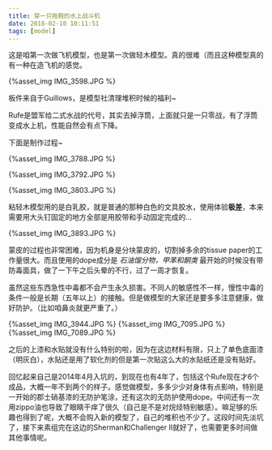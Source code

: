 ```yaml
---
title: 穿一只拖鞋的水上战斗机
date: 2018-02-10 10:11:51
tags: [model]
---
```


这是咱第一次做飞机模型，也是第一次做轻木模型。真的很难（而且这种模型真的有一种在造飞机的感觉。

{%asset_img IMG_3598.JPG %}

板件来自于Guillows，是模型社清理堆积时候的福利~

Rufe是盟军给二式水战的代号，其实去掉浮筒，上面就只是一只零战，有了浮筒变成水上机，性能自然会有点下降。
<!-- more -->
下面是制作过程~

{%asset_img IMG_3788.JPG %}

{%asset_img IMG_3792.JPG %}

{%asset_img IMG_3803.JPG %}

粘轻木模型用的是白乳胶，就是普通的那种白色的文具胶水，使用体验**极差**，本来需要用大头钉固定的地方全部是用胶带和手动固定完成的...

{%asset_img IMG_3893.JPG %}

蒙皮的过程也非常困难，因为机身是分块蒙皮的，切割掉多余的tissue paper的工作量很大。而且使用的dope成分是 *石油馏分物，甲苯和酮类* 最开始的时候没有带防毒面具，做了一下午之后头晕的不行，过了一周才恢复。

虽然这些东西急性中毒都不会产生永久损害。不同人的敏感性不一样，慢性中毒的条件一般是长期（五年以上）的接触。但是做模型的大家还是要多多注意健康，做好防护。（比如咱鼻炎就更严重了。）

{%asset_img IMG_3944.JPG %}
{%asset_img IMG_7095.JPG %}
{%asset_img IMG_7089.JPG %}

之后的上漆和水贴就没有什么特别的啦，因为在这边材料有限，只上了单色底面漆（明灰白），水贴还是用了软化剂的但是第一次贴这么大的水贴纸还是没有贴好。

回忆起来自己是2014年4月入坑的，到现在也有4年了，包括这个Rufe现在才6个成品，大概一年不到两个的样子。感觉做模型，多多少少对身体有点影响，特别是一开始的郡士硝基漆的无防护笔涂，还有这次的无防护使用dope。中间还有一次用zippo油也导致了眼睛干痒了很久（自己是不是对烷烃特别敏感）。嘛足够的乐趣也得到了呢，大概不会购入新的模型了，自己的堆积也不少了。这段时间先淡坑了，接下来素组完在这边的Sherman和Challenger II就好了，也需要更多时间做其他事情呢。
